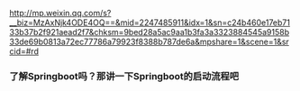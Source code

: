 http://mp.weixin.qq.com/s?__biz=MzAxNjk4ODE4OQ==&mid=2247485911&idx=1&sn=c24b460e17eb7133b37b2f921aead2f7&chksm=9bed28a5ac9aa1b3fa3a3323884545a9158b33de69b0813a72ec77786a79923f8388b787de6a&mpshare=1&scene=1&srcid=#rd

### 了解Springboot吗？那讲一下Springboot的启动流程吧


